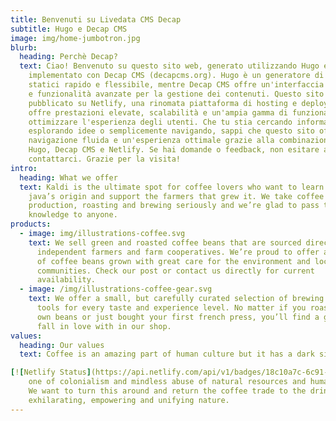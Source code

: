 ```yaml
---
title: Benvenuti su Livedata CMS Decap
subtitle: Hugo e Decap CMS
image: img/home-jumbotron.jpg
blurb:
  heading: Perchè Decap?
  text: Ciao! Benvenuto su questo sito web, generato utilizzando Hugo e
    implementato con Decap CMS (decapcms.org). Hugo è un generatore di siti
    statici rapido e flessibile, mentre Decap CMS offre un'interfaccia intuitiva
    e funzionalità avanzate per la gestione dei contenuti. Questo sito è
    pubblicato su Netlify, una rinomata piattaforma di hosting e deployment che
    offre prestazioni elevate, scalabilità e un'ampia gamma di funzionalità per
    ottimizzare l'esperienza degli utenti. Che tu stia cercando informazioni,
    esplorando idee o semplicemente navigando, sappi che questo sito offre una
    navigazione fluida e un'esperienza ottimale grazie alla combinazione di
    Hugo, Decap CMS e Netlify. Se hai domande o feedback, non esitare a
    contattarci. Grazie per la visita!
intro:
  heading: What we offer
  text: Kaldi is the ultimate spot for coffee lovers who want to learn about their
    java’s origin and support the farmers that grew it. We take coffee
    production, roasting and brewing seriously and we’re glad to pass that
    knowledge to anyone.
products:
  - image: img/illustrations-coffee.svg
    text: We sell green and roasted coffee beans that are sourced directly from
      independent farmers and farm cooperatives. We’re proud to offer a variety
      of coffee beans grown with great care for the environment and local
      communities. Check our post or contact us directly for current
      availability.
  - image: /img/illustrations-coffee-gear.svg
    text: We offer a small, but carefully curated selection of brewing gear and
      tools for every taste and experience level. No matter if you roast your
      own beans or just bought your first french press, you’ll find a gadget to
      fall in love with in our shop.
values:
  heading: Our values
  text: Coffee is an amazing part of human culture but it has a dark side too –

[![Netlify Status](https://api.netlify.com/api/v1/badges/18c10a7c-6c91-4c35-9e10-7872ce485ebf/deploy-status)](https://app.netlify.com/sites/livedata-decap/deploys)
    one of colonialism and mindless abuse of natural resources and human lives.
    We want to turn this around and return the coffee trade to the drink’s
    exhilarating, empowering and unifying nature.
---
```

